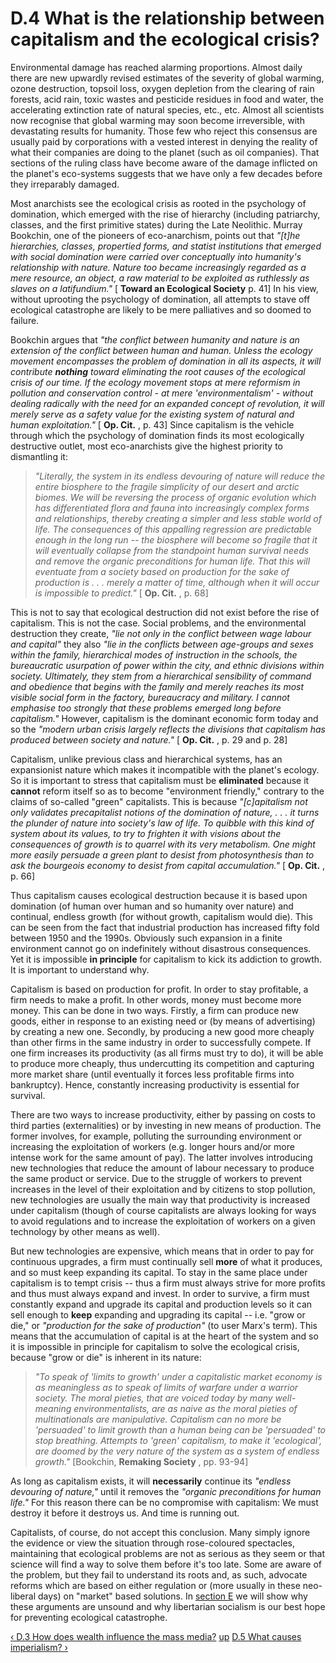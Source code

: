 # D.4 What is the relationship between capitalism and the ecological crisis?

Environmental damage has reached alarming proportions. Almost daily there are
new upwardly revised estimates of the severity of global warming, ozone
destruction, topsoil loss, oxygen depletion from the clearing of rain forests,
acid rain, toxic wastes and pesticide residues in food and water, the
accelerating extinction rate of natural species, etc., etc. Almost all
scientists now recognise that global warming may soon become irreversible,
with devastating results for humanity. Those few who reject this consensus are
usually paid by corporations with a vested interest in denying the reality of
what their companies are doing to the planet (such as oil companies). That
sections of the ruling class have become aware of the damage inflicted on the
planet's eco-systems suggests that we have only a few decades before they
irreparably damaged.

Most anarchists see the ecological crisis as rooted in the psychology of
domination, which emerged with the rise of hierarchy (including patriarchy,
classes, and the first primitive states) during the Late Neolithic. Murray
Bookchin, one of the pioneers of eco-anarchism, points out that _"[t]he
hierarchies, classes, propertied forms, and statist institutions that emerged
with social domination were carried over conceptually into humanity's
relationship with nature. Nature too became increasingly regarded as a mere
resource, an object, a raw material to be exploited as ruthlessly as slaves on
a latifundium."_ [ **Toward an Ecological Society** p. 41] In his view,
without uprooting the psychology of domination, all attempts to stave off
ecological catastrophe are likely to be mere palliatives and so doomed to
failure.

Bookchin argues that _"the conflict between humanity and nature is an
extension of the conflict between human and human. Unless the ecology movement
encompasses the problem of domination in all its aspects, it will contribute
**nothing** toward eliminating the root causes of the ecological crisis of our
time. If the ecology movement stops at mere reformism in pollution and
conservation control - at mere 'environmentalism' - without dealing radically
with the need for an expanded concept of revolution, it will merely serve as a
safety value for the existing system of natural and human exploitation."_ [
**Op. Cit.** , p. 43] Since capitalism is the vehicle through which the
psychology of domination finds its most ecologically destructive outlet, most
eco-anarchists give the highest priority to dismantling it:

> _"Literally, the system in its endless devouring of nature will reduce the
> entire biosphere to the fragile simplicity of our desert and arctic biomes.
> We will be reversing the process of organic evolution which has
> differentiated flora and fauna into increasingly complex forms and
> relationships, thereby creating a simpler and less stable world of life. The
> consequences of this appalling regression are predictable enough in the long
> run -- the biosphere will become so fragile that it will eventually collapse
> from the standpoint human survival needs and remove the organic
> preconditions for human life. That this will eventuate from a society based
> on production for the sake of production is . . . merely a matter of time,
> although when it will occur is impossible to predict."_ [ **Op. Cit.** , p.
> 68]

This is not to say that ecological destruction did not exist before the rise
of capitalism. This is not the case. Social problems, and the environmental
destruction they create, _"lie not only in the conflict between wage labour
and capital"_ they also _"lie in the conflicts between age-groups and sexes
within the family, hierarchical modes of instruction in the schools, the
bureaucratic usurpation of power within the city, and ethnic divisions within
society. Ultimately, they stem from a hierarchical sensibility of command and
obedience that begins with the family and merely reaches its most visible
social form in the factory, bureaucracy and military. I cannot emphasise too
strongly that these problems emerged long before capitalism."_ However,
capitalism is the dominant economic form today and so the _"modern urban
crisis largely reflects the divisions that capitalism has produced between
society and nature."_ [ **Op. Cit.** , p. 29 and p. 28]

Capitalism, unlike previous class and hierarchical systems, has an
expansionist nature which makes it incompatible with the planet's ecology. So
it is important to stress that capitalism must be **eliminated** because it
**cannot** reform itself so as to become "environment friendly," contrary to
the claims of so-called "green" capitalists. This is because _"[c]apitalism
not only validates precapitalist notions of the domination of nature, . . . it
turns the plunder of nature into society's law of life. To quibble with this
kind of system about its values, to try to frighten it with visions about the
consequences of growth is to quarrel with its very metabolism. One might more
easily persuade a green plant to desist from photosynthesis than to ask the
bourgeois economy to desist from capital accumulation."_ [ **Op. Cit.** , p.
66]

Thus capitalism causes ecological destruction because it is based upon
domination (of human over human and so humanity over nature) and continual,
endless growth (for without growth, capitalism would die). This can be seen
from the fact that industrial production has increased fifty fold between 1950
and the 1990s. Obviously such expansion in a finite environment cannot go on
indefinitely without disastrous consequences. Yet it is impossible **in
principle** for capitalism to kick its addiction to growth. It is important to
understand why.

Capitalism is based on production for profit. In order to stay profitable, a
firm needs to make a profit. In other words, money must become more money.
This can be done in two ways. Firstly, a firm can produce new goods, either in
response to an existing need or (by means of advertising) by creating a new
one. Secondly, by producing a new good more cheaply than other firms in the
same industry in order to successfully compete. If one firm increases its
productivity (as all firms must try to do), it will be able to produce more
cheaply, thus undercutting its competition and capturing more market share
(until eventually it forces less profitable firms into bankruptcy). Hence,
constantly increasing productivity is essential for survival.

There are two ways to increase productivity, either by passing on costs to
third parties (externalities) or by investing in new means of production. The
former involves, for example, polluting the surrounding environment or
increasing the exploitation of workers (e.g. longer hours and/or more intense
work for the same amount of pay). The latter involves introducing new
technologies that reduce the amount of labour necessary to produce the same
product or service. Due to the struggle of workers to prevent increases in the
level of their exploitation and by citizens to stop pollution, new
technologies are usually the main way that productivity is increased under
capitalism (though of course capitalists are always looking for ways to avoid
regulations and to increase the exploitation of workers on a given technology
by other means as well).

But new technologies are expensive, which means that in order to pay for
continuous upgrades, a firm must continually sell **more** of what it
produces, and so must keep expanding its capital. To stay in the same place
under capitalism is to tempt crisis -- thus a firm must always strive for more
profits and thus must always expand and invest. In order to survive, a firm
must constantly expand and upgrade its capital and production levels so it can
sell enough to **keep** expanding and upgrading its capital -- i.e. "grow or
die," or _"production for the sake of production"_ (to user Marx's term). This
means that the accumulation of capital is at the heart of the system and so it
is impossible in principle for capitalism to solve the ecological crisis,
because "grow or die" is inherent in its nature:

> _"To speak of 'limits to growth' under a capitalistic market economy is as
> meaningless as to speak of limits of warfare under a warrior society. The
> moral pieties, that are voiced today by many well-meaning environmentalists,
> are as naive as the moral pieties of multinationals are manipulative.
> Capitalism can no more be 'persuaded' to limit growth than a human being can
> be 'persuaded' to stop breathing. Attempts to 'green' capitalism, to make it
> 'ecological', are doomed by the very nature of the system as a system of
> endless growth."_ [Bookchin, **Remaking Society** , pp. 93-94]

As long as capitalism exists, it will **necessarily** continue its _"endless
devouring of nature,"_ until it removes the _"organic preconditions for human
life."_ For this reason there can be no compromise with capitalism: We must
destroy it before it destroys us. And time is running out.

Capitalists, of course, do not accept this conclusion. Many simply ignore the
evidence or view the situation through rose-coloured spectacles, maintaining
that ecological problems are not as serious as they seem or that science will
find a way to solve them before it's too late. Some are aware of the problem,
but they fail to understand its roots and, as such, advocate reforms which are
based on either regulation or (more usually in these neo-liberal days) on
"market" based solutions. In [section E](secEcon.md) we will show why these
arguments are unsound and why libertarian socialism is our best hope for
preventing ecological catastrophe.

[‹ D.3 How does wealth influence the mass media?](secD3.md "Go to previous
page") [up](secDcon.md "Go to parent page") [D.5 What causes imperialism?
›](secD5.md "Go to next page")

